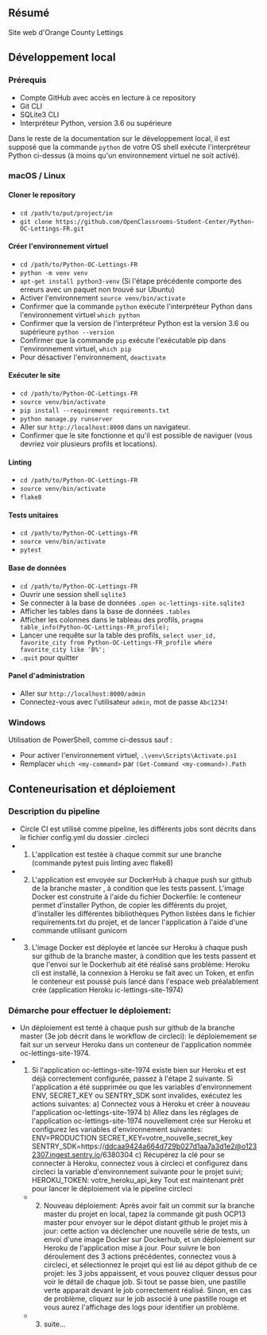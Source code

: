 ## Résumé

Site web d'Orange County Lettings

## Développement local

### Prérequis

- Compte GitHub avec accès en lecture à ce repository
- Git CLI
- SQLite3 CLI
- Interpréteur Python, version 3.6 ou supérieure

Dans le reste de la documentation sur le développement local, il est supposé que la commande `python` de votre OS shell exécute l'interpréteur Python ci-dessus (à moins qu'un environnement virtuel ne soit activé).

### macOS / Linux

#### Cloner le repository

- `cd /path/to/put/project/in`
- `git clone https://github.com/OpenClassrooms-Student-Center/Python-OC-Lettings-FR.git`

#### Créer l'environnement virtuel

- `cd /path/to/Python-OC-Lettings-FR`
- `python -m venv venv`
- `apt-get install python3-venv` (Si l'étape précédente comporte des erreurs avec un paquet non trouvé sur Ubuntu)
- Activer l'environnement `source venv/bin/activate`
- Confirmer que la commande `python` exécute l'interpréteur Python dans l'environnement virtuel
`which python`
- Confirmer que la version de l'interpréteur Python est la version 3.6 ou supérieure `python --version`
- Confirmer que la commande `pip` exécute l'exécutable pip dans l'environnement virtuel, `which pip`
- Pour désactiver l'environnement, `deactivate`

#### Exécuter le site

- `cd /path/to/Python-OC-Lettings-FR`
- `source venv/bin/activate`
- `pip install --requirement requirements.txt`
- `python manage.py runserver`
- Aller sur `http://localhost:8000` dans un navigateur.
- Confirmer que le site fonctionne et qu'il est possible de naviguer (vous devriez voir plusieurs profils et locations).

#### Linting

- `cd /path/to/Python-OC-Lettings-FR`
- `source venv/bin/activate`
- `flake8`

#### Tests unitaires

- `cd /path/to/Python-OC-Lettings-FR`
- `source venv/bin/activate`
- `pytest`

#### Base de données

- `cd /path/to/Python-OC-Lettings-FR`
- Ouvrir une session shell `sqlite3`
- Se connecter à la base de données `.open oc-lettings-site.sqlite3`
- Afficher les tables dans la base de données `.tables`
- Afficher les colonnes dans le tableau des profils, `pragma table_info(Python-OC-Lettings-FR_profile);`
- Lancer une requête sur la table des profils, `select user_id, favorite_city from
  Python-OC-Lettings-FR_profile where favorite_city like 'B%';`
- `.quit` pour quitter

#### Panel d'administration

- Aller sur `http://localhost:8000/admin`
- Connectez-vous avec l'utilisateur `admin`, mot de passe `Abc1234!`

### Windows

Utilisation de PowerShell, comme ci-dessus sauf :

- Pour activer l'environnement virtuel, `.\venv\Scripts\Activate.ps1` 
- Remplacer `which <my-command>` par `(Get-Command <my-command>).Path`

## Conteneurisation et déploiement

### Description du pipeline
- Circle CI est utilisé comme pipeline, les différents jobs sont décrits dans le fichier config.yml du dossier .circleci
- 1) L'application est testée à chaque commit sur une branche (commande pytest puis linting avec flake8)
- 2) L'application est envoyée sur DockerHub à chaque push sur github de la branche master , à condition que les tests passent.
  L'image Docker est construite à l'aide du fichier Dockerfile:
  le conteneur permet d'installer Python, de copier les différents du projet,
  d'installer les différentes bibliothèques Python listées dans le fichier requirements.txt du projet,
  et de lancer l'application à l'aide d'une commande utilisant gunicorn
- 3) L'image Docker est déployée et lancée sur Heroku à chaque push sur github de la branche master, à condition que les tests passent
  et que l'envoi sur le Dockerhub ait été réalisé sans problème:
  Heroku cli est installé, la connexion à Heroku se fait avec un Token,
  et enfin le conteneur est poussé puis lancé dans l'espace web préalablement crée (application Heroku ic-lettings-site-1974)

### Démarche pour effectuer le déploiement:
- Un déploiement est tenté à chaque push sur github de la branche master (3e job décrit dans le workflow de circleci):
le déploiemement se fait sur un serveur Heroku dans un conteneur de l'application nommée oc-lettings-site-1974.
- 1) Si l'application oc-lettings-site-1974 existe bien sur Heroku et est déjà correctement configurée, passez à l'étape 2 suivante.
  Si l'application a été supprimée ou que les variables d'environnement ENV, SECRET_KEY ou SENTRY_SDK sont invalides, exécutez les actions suivantes:
    a) Connectez vous à Heroku et créer à nouveau l'application oc-lettings-site-1974
    b) Allez dans les réglages de l'application oc-lettings-site-1974 nouvellement crée sur Heroku et configurez les variables d'environnement suivantes:
        ENV=PRODUCTION
        SECRET_KEY=votre_nouvelle_secret_key
        SENTRY_SDK=https://ddcaa9424a664d729b027d1aa7a3d1e2@o1232307.ingest.sentry.io/6380304
    c) Récupérez la clé pour se connecter à Heroku, connectez vous à circleci et configurez dans circleci la variable d'environnement suivante pour le projet suivi;
        HEROKU_TOKEN: votre_heroku_api_key
    Tout est maintenant prêt pour lancer le déploiement via le pipeline circleci
  - 2) Nouveau déploiement:
  Après avoir fait un commit sur la branche master du projet en local, tapez la commande git push OCP13 master pour envoyer sur le dépot distant github
  le projet mis à jour: cette action va déclencher une nouvelle série de tests, un envoi d'une image Docker sur Dockerhub, et un déploiement sur Heroku
  de l'application mise à jour.
  Pour suivre le bon déroulement des 3 actions précédentes, connectez vous à circleci, et sélectionnez le projet qui est lié au dépot github de ce projet:
  les 3 jobs appaissent, et vous pouvez cliquer dessus pour voir le détail de chaque job. Si tout se passe bien, une pastille verte apparait
  devant le job correctement réalisé. Sinon, en cas de problème, cliquez sur le job associé à une pastille rouge
  et vous aurez l'affichage des logs pour identifier un problème.
  - 3) suite...